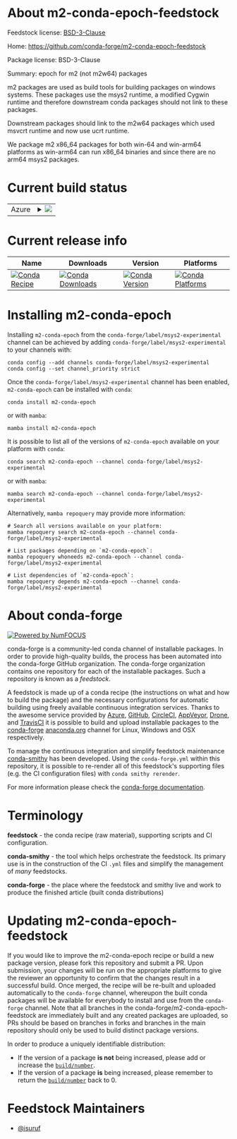 About m2-conda-epoch-feedstock
==============================

Feedstock license: [BSD-3-Clause](https://github.com/conda-forge/m2-conda-epoch-feedstock/blob/main/LICENSE.txt)

Home: https://github.com/conda-forge/m2-conda-epoch-feedstock

Package license: BSD-3-Clause

Summary: epoch for m2 (not m2w64) packages

m2 packages are used as build tools for building packages on windows
systems. These packages use the msys2 runtime, a modified Cygwin
runtime and therefore downstream conda packages should not link to
these packages.

Downstream packages should link to the m2w64 packages which used
msvcrt runtime and now use ucrt runtime.

We package m2 x86_64 packages for both win-64 and win-arm64
platforms as win-arm64 can run x86_64 binaries and since
there are no arm64 msys2 packages.


Current build status
====================


<table>
    
  <tr>
    <td>Azure</td>
    <td>
      <details>
        <summary>
          <a href="https://dev.azure.com/conda-forge/feedstock-builds/_build/latest?definitionId=20415&branchName=main">
            <img src="https://dev.azure.com/conda-forge/feedstock-builds/_apis/build/status/m2-conda-epoch-feedstock?branchName=main">
          </a>
        </summary>
        <table>
          <thead><tr><th>Variant</th><th>Status</th></tr></thead>
          <tbody><tr>
              <td>win_64</td>
              <td>
                <a href="https://dev.azure.com/conda-forge/feedstock-builds/_build/latest?definitionId=20415&branchName=main">
                  <img src="https://dev.azure.com/conda-forge/feedstock-builds/_apis/build/status/m2-conda-epoch-feedstock?branchName=main&jobName=win&configuration=win%20win_64_" alt="variant">
                </a>
              </td>
            </tr><tr>
              <td>win_arm64</td>
              <td>
                <a href="https://dev.azure.com/conda-forge/feedstock-builds/_build/latest?definitionId=20415&branchName=main">
                  <img src="https://dev.azure.com/conda-forge/feedstock-builds/_apis/build/status/m2-conda-epoch-feedstock?branchName=main&jobName=win&configuration=win%20win_arm64_" alt="variant">
                </a>
              </td>
            </tr>
          </tbody>
        </table>
      </details>
    </td>
  </tr>
</table>

Current release info
====================

| Name | Downloads | Version | Platforms |
| --- | --- | --- | --- |
| [![Conda Recipe](https://img.shields.io/badge/recipe-m2--conda--epoch-green.svg)](https://anaconda.org/conda-forge/m2-conda-epoch) | [![Conda Downloads](https://img.shields.io/conda/dn/conda-forge/m2-conda-epoch.svg)](https://anaconda.org/conda-forge/m2-conda-epoch) | [![Conda Version](https://img.shields.io/conda/vn/conda-forge/m2-conda-epoch.svg)](https://anaconda.org/conda-forge/m2-conda-epoch) | [![Conda Platforms](https://img.shields.io/conda/pn/conda-forge/m2-conda-epoch.svg)](https://anaconda.org/conda-forge/m2-conda-epoch) |

Installing m2-conda-epoch
=========================

Installing `m2-conda-epoch` from the `conda-forge/label/msys2-experimental` channel can be achieved by adding `conda-forge/label/msys2-experimental` to your channels with:

```
conda config --add channels conda-forge/label/msys2-experimental
conda config --set channel_priority strict
```

Once the `conda-forge/label/msys2-experimental` channel has been enabled, `m2-conda-epoch` can be installed with `conda`:

```
conda install m2-conda-epoch
```

or with `mamba`:

```
mamba install m2-conda-epoch
```

It is possible to list all of the versions of `m2-conda-epoch` available on your platform with `conda`:

```
conda search m2-conda-epoch --channel conda-forge/label/msys2-experimental
```

or with `mamba`:

```
mamba search m2-conda-epoch --channel conda-forge/label/msys2-experimental
```

Alternatively, `mamba repoquery` may provide more information:

```
# Search all versions available on your platform:
mamba repoquery search m2-conda-epoch --channel conda-forge/label/msys2-experimental

# List packages depending on `m2-conda-epoch`:
mamba repoquery whoneeds m2-conda-epoch --channel conda-forge/label/msys2-experimental

# List dependencies of `m2-conda-epoch`:
mamba repoquery depends m2-conda-epoch --channel conda-forge/label/msys2-experimental
```


About conda-forge
=================

[![Powered by
NumFOCUS](https://img.shields.io/badge/powered%20by-NumFOCUS-orange.svg?style=flat&colorA=E1523D&colorB=007D8A)](https://numfocus.org)

conda-forge is a community-led conda channel of installable packages.
In order to provide high-quality builds, the process has been automated into the
conda-forge GitHub organization. The conda-forge organization contains one repository
for each of the installable packages. Such a repository is known as a *feedstock*.

A feedstock is made up of a conda recipe (the instructions on what and how to build
the package) and the necessary configurations for automatic building using freely
available continuous integration services. Thanks to the awesome service provided by
[Azure](https://azure.microsoft.com/en-us/services/devops/), [GitHub](https://github.com/),
[CircleCI](https://circleci.com/), [AppVeyor](https://www.appveyor.com/),
[Drone](https://cloud.drone.io/welcome), and [TravisCI](https://travis-ci.com/)
it is possible to build and upload installable packages to the
[conda-forge](https://anaconda.org/conda-forge) [anaconda.org](https://anaconda.org/)
channel for Linux, Windows and OSX respectively.

To manage the continuous integration and simplify feedstock maintenance
[conda-smithy](https://github.com/conda-forge/conda-smithy) has been developed.
Using the ``conda-forge.yml`` within this repository, it is possible to re-render all of
this feedstock's supporting files (e.g. the CI configuration files) with ``conda smithy rerender``.

For more information please check the [conda-forge documentation](https://conda-forge.org/docs/).

Terminology
===========

**feedstock** - the conda recipe (raw material), supporting scripts and CI configuration.

**conda-smithy** - the tool which helps orchestrate the feedstock.
                   Its primary use is in the construction of the CI ``.yml`` files
                   and simplify the management of *many* feedstocks.

**conda-forge** - the place where the feedstock and smithy live and work to
                  produce the finished article (built conda distributions)


Updating m2-conda-epoch-feedstock
=================================

If you would like to improve the m2-conda-epoch recipe or build a new
package version, please fork this repository and submit a PR. Upon submission,
your changes will be run on the appropriate platforms to give the reviewer an
opportunity to confirm that the changes result in a successful build. Once
merged, the recipe will be re-built and uploaded automatically to the
`conda-forge` channel, whereupon the built conda packages will be available for
everybody to install and use from the `conda-forge` channel.
Note that all branches in the conda-forge/m2-conda-epoch-feedstock are
immediately built and any created packages are uploaded, so PRs should be based
on branches in forks and branches in the main repository should only be used to
build distinct package versions.

In order to produce a uniquely identifiable distribution:
 * If the version of a package **is not** being increased, please add or increase
   the [``build/number``](https://docs.conda.io/projects/conda-build/en/latest/resources/define-metadata.html#build-number-and-string).
 * If the version of a package **is** being increased, please remember to return
   the [``build/number``](https://docs.conda.io/projects/conda-build/en/latest/resources/define-metadata.html#build-number-and-string)
   back to 0.

Feedstock Maintainers
=====================

* [@isuruf](https://github.com/isuruf/)

